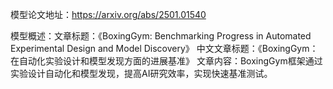模型论文地址：https://arxiv.org/abs/2501.01540

模型概述：文章标题：《BoxingGym: Benchmarking Progress in Automated Experimental Design and Model Discovery》
中文文章标题：《BoxingGym：在自动化实验设计和模型发现方面的进展基准》
文章内容：BoxingGym框架通过实验设计自动化和模型发现，提高AI研究效率，实现快速基准测试。
